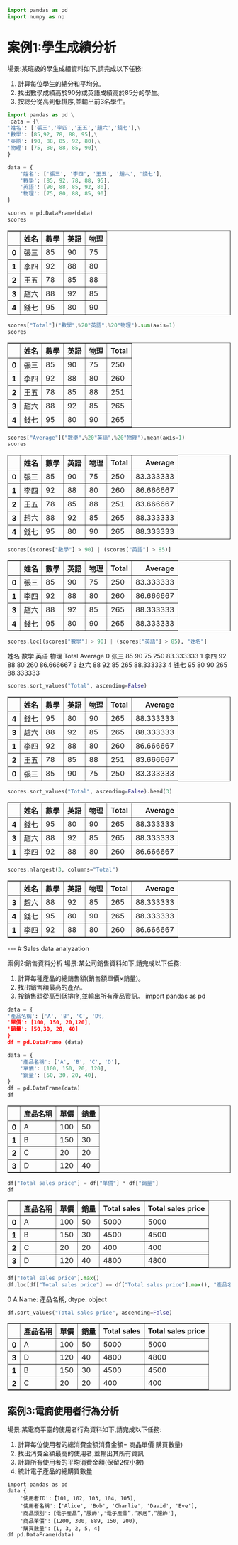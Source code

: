 ```python
import pandas as pd
import numpy as np
```

# 案例1:學生成績分析

場景:某班級的學生成績資料如下,請完成以下任務:
1. 計算每位學生的總分和平均分。
2. 找出數學成績高於90分或英語成績高於85分的學生。
3. 按總分從高到低排序,並輸出前3名學生。

```python
import pandas as pd \
 data = {\
'姓名': ['張三','李四','王五','趙六','錢七'],\
'數學': [85,92, 78, 88, 95],\
'英語': [90, 88, 85, 92, 80],\
'物理': [75, 80, 88, 85, 90]\
}
```


```python
data = {
    '姓名': ['張三', '李四', '王五', '趙六', '錢七'],
    '數學': [85, 92, 78, 88, 95],
    '英語': [90, 88, 85, 92, 80],
    '物理': [75, 80, 88, 85, 90]
}
```


```python
scores = pd.DataFrame(data)
scores
```

<div>
<style scoped>
    .dataframe tbody tr th:only-of-type {
        vertical-align: middle;
    }

    .dataframe tbody tr th {
        vertical-align: top;
    }

    .dataframe thead th {
        text-align: right;
    }
</style>
<table border="1" class="dataframe">
  <thead>
    <tr style="text-align: right;">
      <th></th>
      <th>姓名</th>
      <th>數學</th>
      <th>英語</th>
      <th>物理</th>
    </tr>
  </thead>
  <tbody>
    <tr>
      <th>0</th>
      <td>張三</td>
      <td>85</td>
      <td>90</td>
      <td>75</td>
    </tr>
    <tr>
      <th>1</th>
      <td>李四</td>
      <td>92</td>
      <td>88</td>
      <td>80</td>
    </tr>
    <tr>
      <th>2</th>
      <td>王五</td>
      <td>78</td>
      <td>85</td>
      <td>88</td>
    </tr>
    <tr>
      <th>3</th>
      <td>趙六</td>
      <td>88</td>
      <td>92</td>
      <td>85</td>
    </tr>
    <tr>
      <th>4</th>
      <td>錢七</td>
      <td>95</td>
      <td>80</td>
      <td>90</td>
    </tr>
  </tbody>
</table>
</div>

```python
scores["Total"]("數學",%20"英語",%20"物理").sum(axis=1)
scores
```

<div>
<style scoped>
    .dataframe tbody tr th:only-of-type {
        vertical-align: middle;
    }

    .dataframe tbody tr th {
        vertical-align: top;
    }

    .dataframe thead th {
        text-align: right;
    }
</style>
<table border="1" class="dataframe">
  <thead>
    <tr style="text-align: right;">
      <th></th>
      <th>姓名</th>
      <th>數學</th>
      <th>英語</th>
      <th>物理</th>
      <th>Total</th>
    </tr>
  </thead>
  <tbody>
    <tr>
      <th>0</th>
      <td>張三</td>
      <td>85</td>
      <td>90</td>
      <td>75</td>
      <td>250</td>
    </tr>
    <tr>
      <th>1</th>
      <td>李四</td>
      <td>92</td>
      <td>88</td>
      <td>80</td>
      <td>260</td>
    </tr>
    <tr>
      <th>2</th>
      <td>王五</td>
      <td>78</td>
      <td>85</td>
      <td>88</td>
      <td>251</td>
    </tr>
    <tr>
      <th>3</th>
      <td>趙六</td>
      <td>88</td>
      <td>92</td>
      <td>85</td>
      <td>265</td>
    </tr>
    <tr>
      <th>4</th>
      <td>錢七</td>
      <td>95</td>
      <td>80</td>
      <td>90</td>
      <td>265</td>
    </tr>
  </tbody>
</table>
</div>

```python
scores["Average"]("數學",%20"英語",%20"物理").mean(axis=1)
scores
```

<div>
<style scoped>
    .dataframe tbody tr th:only-of-type {
        vertical-align: middle;
    }

    .dataframe tbody tr th {
        vertical-align: top;
    }

    .dataframe thead th {
        text-align: right;
    }
</style>
<table border="1" class="dataframe">
  <thead>
    <tr style="text-align: right;">
      <th></th>
      <th>姓名</th>
      <th>數學</th>
      <th>英語</th>
      <th>物理</th>
      <th>Total</th>
      <th>Average</th>
    </tr>
  </thead>
  <tbody>
    <tr>
      <th>0</th>
      <td>張三</td>
      <td>85</td>
      <td>90</td>
      <td>75</td>
      <td>250</td>
      <td>83.333333</td>
    </tr>
    <tr>
      <th>1</th>
      <td>李四</td>
      <td>92</td>
      <td>88</td>
      <td>80</td>
      <td>260</td>
      <td>86.666667</td>
    </tr>
    <tr>
      <th>2</th>
      <td>王五</td>
      <td>78</td>
      <td>85</td>
      <td>88</td>
      <td>251</td>
      <td>83.666667</td>
    </tr>
    <tr>
      <th>3</th>
      <td>趙六</td>
      <td>88</td>
      <td>92</td>
      <td>85</td>
      <td>265</td>
      <td>88.333333</td>
    </tr>
    <tr>
      <th>4</th>
      <td>錢七</td>
      <td>95</td>
      <td>80</td>
      <td>90</td>
      <td>265</td>
      <td>88.333333</td>
    </tr>
  </tbody>
</table>
</div>

```python
scores[(scores["數學"] > 90) | (scores["英語"] > 85)]
```

<div>
<style scoped>
    .dataframe tbody tr th:only-of-type {
        vertical-align: middle;
    }

    .dataframe tbody tr th {
        vertical-align: top;
    }

    .dataframe thead th {
        text-align: right;
    }
</style>
<table border="1" class="dataframe">
  <thead>
    <tr style="text-align: right;">
      <th></th>
      <th>姓名</th>
      <th>數學</th>
      <th>英語</th>
      <th>物理</th>
      <th>Total</th>
      <th>Average</th>
    </tr>
  </thead>
  <tbody>
    <tr>
      <th>0</th>
      <td>張三</td>
      <td>85</td>
      <td>90</td>
      <td>75</td>
      <td>250</td>
      <td>83.333333</td>
    </tr>
    <tr>
      <th>1</th>
      <td>李四</td>
      <td>92</td>
      <td>88</td>
      <td>80</td>
      <td>260</td>
      <td>86.666667</td>
    </tr>
    <tr>
      <th>3</th>
      <td>趙六</td>
      <td>88</td>
      <td>92</td>
      <td>85</td>
      <td>265</td>
      <td>88.333333</td>
    </tr>
    <tr>
      <th>4</th>
      <td>錢七</td>
      <td>95</td>
      <td>80</td>
      <td>90</td>
      <td>265</td>
      <td>88.333333</td>
    </tr>
  </tbody>
</table>
</div>

```python
scores.loc[(scores["數學"] > 90) | (scores["英語"] > 85), "姓名"]
```

   姓名  数学  英语  物理  Total    Average
0  张三  85  90  75    250  83.333333
1  李四  92  88  80    260  86.666667
3  赵六  88  92  85    265  88.333333
4  钱七  95  80  90    265  88.333333

```python
scores.sort_values("Total", ascending=False)
```

<div>
<style scoped>
    .dataframe tbody tr th:only-of-type {
        vertical-align: middle;
    }

    .dataframe tbody tr th {
        vertical-align: top;
    }

    .dataframe thead th {
        text-align: right;
    }
</style>
<table border="1" class="dataframe">
  <thead>
    <tr style="text-align: right;">
      <th></th>
      <th>姓名</th>
      <th>數學</th>
      <th>英語</th>
      <th>物理</th>
      <th>Total</th>
      <th>Average</th>
    </tr>
  </thead>
  <tbody>
    <tr>
      <th>4</th>
      <td>錢七</td>
      <td>95</td>
      <td>80</td>
      <td>90</td>
      <td>265</td>
      <td>88.333333</td>
    </tr>
    <tr>
      <th>3</th>
      <td>趙六</td>
      <td>88</td>
      <td>92</td>
      <td>85</td>
      <td>265</td>
      <td>88.333333</td>
    </tr>
    <tr>
      <th>1</th>
      <td>李四</td>
      <td>92</td>
      <td>88</td>
      <td>80</td>
      <td>260</td>
      <td>86.666667</td>
    </tr>
    <tr>
      <th>2</th>
      <td>王五</td>
      <td>78</td>
      <td>85</td>
      <td>88</td>
      <td>251</td>
      <td>83.666667</td>
    </tr>
    <tr>
      <th>0</th>
      <td>張三</td>
      <td>85</td>
      <td>90</td>
      <td>75</td>
      <td>250</td>
      <td>83.333333</td>
    </tr>
  </tbody>
</table>
</div>

```python
scores.sort_values("Total", ascending=False).head(3)
```

<div>
<style scoped>
    .dataframe tbody tr th:only-of-type {
        vertical-align: middle;
    }

    .dataframe tbody tr th {
        vertical-align: top;
    }

    .dataframe thead th {
        text-align: right;
    }
</style>
<table border="1" class="dataframe">
  <thead>
    <tr style="text-align: right;">
      <th></th>
      <th>姓名</th>
      <th>數學</th>
      <th>英語</th>
      <th>物理</th>
      <th>Total</th>
      <th>Average</th>
    </tr>
  </thead>
  <tbody>
    <tr>
      <th>4</th>
      <td>錢七</td>
      <td>95</td>
      <td>80</td>
      <td>90</td>
      <td>265</td>
      <td>88.333333</td>
    </tr>
    <tr>
      <th>3</th>
      <td>趙六</td>
      <td>88</td>
      <td>92</td>
      <td>85</td>
      <td>265</td>
      <td>88.333333</td>
    </tr>
    <tr>
      <th>1</th>
      <td>李四</td>
      <td>92</td>
      <td>88</td>
      <td>80</td>
      <td>260</td>
      <td>86.666667</td>
    </tr>
  </tbody>
</table>
</div>

```python
scores.nlargest(3, columns="Total")
```

<div>
<style scoped>
    .dataframe tbody tr th:only-of-type {
        vertical-align: middle;
    }

    .dataframe tbody tr th {
        vertical-align: top;
    }

    .dataframe thead th {
        text-align: right;
    }
</style>
<table border="1" class="dataframe">
  <thead>
    <tr style="text-align: right;">
      <th></th>
      <th>姓名</th>
      <th>數學</th>
      <th>英語</th>
      <th>物理</th>
      <th>Total</th>
      <th>Average</th>
    </tr>
  </thead>
  <tbody>
    <tr>
      <th>3</th>
      <td>趙六</td>
      <td>88</td>
      <td>92</td>
      <td>85</td>
      <td>265</td>
      <td>88.333333</td>
    </tr>
    <tr>
      <th>4</th>
      <td>錢七</td>
      <td>95</td>
      <td>80</td>
      <td>90</td>
      <td>265</td>
      <td>88.333333</td>
    </tr>
    <tr>
      <th>1</th>
      <td>李四</td>
      <td>92</td>
      <td>88</td>
      <td>80</td>
      <td>260</td>
      <td>86.666667</td>
    </tr>
  </tbody>
</table>
</div>
---
# Sales data analyzation

案例2:銷售資料分析
場景:某公司銷售資料如下,請完成以下任務:
1. 計算每種產品的總銷售額(銷售額單價×銷量)。
2. 找出銷售額最高的產品。
3. 按銷售額從高到低排序,並輸出所有產品資訊。
import pandas as pd

```python
data = {
'產品名稱': ['A', 'B', 'C', 'Dני,
'單價': [100, 150, 20,120],
'銷量': [50,30, 20, 40]
}
df = pd.DataFrame (data)
```


```python
data = {
    '產品名稱': ['A', 'B', 'C', 'D'],
    '單價': [100, 150, 20, 120],
    '銷量': [50, 30, 20, 40],
}
df = pd.DataFrame(data)
df
```

<div>
<style scoped>
    .dataframe tbody tr th:only-of-type {
        vertical-align: middle;
    }

    .dataframe tbody tr th {
        vertical-align: top;
    }

    .dataframe thead th {
        text-align: right;
    }
</style>
<table border="1" class="dataframe">
  <thead>
    <tr style="text-align: right;">
      <th></th>
      <th>產品名稱</th>
      <th>單價</th>
      <th>銷量</th>
    </tr>
  </thead>
  <tbody>
    <tr>
      <th>0</th>
      <td>A</td>
      <td>100</td>
      <td>50</td>
    </tr>
    <tr>
      <th>1</th>
      <td>B</td>
      <td>150</td>
      <td>30</td>
    </tr>
    <tr>
      <th>2</th>
      <td>C</td>
      <td>20</td>
      <td>20</td>
    </tr>
    <tr>
      <th>3</th>
      <td>D</td>
      <td>120</td>
      <td>40</td>
    </tr>
  </tbody>
</table>
</div>

```python
df["Total sales price"] = df["單價"] * df["銷量"]
df
```

<div>
<style scoped>
    .dataframe tbody tr th:only-of-type {
        vertical-align: middle;
    }

    .dataframe tbody tr th {
        vertical-align: top;
    }

    .dataframe thead th {
        text-align: right;
    }
</style>
<table border="1" class="dataframe">
  <thead>
    <tr style="text-align: right;">
      <th></th>
      <th>產品名稱</th>
      <th>單價</th>
      <th>銷量</th>
      <th>Total sales</th>
      <th>Total sales price</th>
    </tr>
  </thead>
  <tbody>
    <tr>
      <th>0</th>
      <td>A</td>
      <td>100</td>
      <td>50</td>
      <td>5000</td>
      <td>5000</td>
    </tr>
    <tr>
      <th>1</th>
      <td>B</td>
      <td>150</td>
      <td>30</td>
      <td>4500</td>
      <td>4500</td>
    </tr>
    <tr>
      <th>2</th>
      <td>C</td>
      <td>20</td>
      <td>20</td>
      <td>400</td>
      <td>400</td>
    </tr>
    <tr>
      <th>3</th>
      <td>D</td>
      <td>120</td>
      <td>40</td>
      <td>4800</td>
      <td>4800</td>
    </tr>
  </tbody>
</table>
</div>

```python
df["Total sales price"].max()
df.loc[df["Total sales price"] == df["Total sales price"].max(), "產品名稱"]
```

0    A
Name: 產品名稱, dtype: object




```python
df.sort_values("Total sales price", ascending=False)
```




<div>
<style scoped>
    .dataframe tbody tr th:only-of-type {
        vertical-align: middle;
    }

    .dataframe tbody tr th {
        vertical-align: top;
    }

    .dataframe thead th {
        text-align: right;
    }
</style>
<table border="1" class="dataframe">
  <thead>
    <tr style="text-align: right;">
      <th></th>
      <th>產品名稱</th>
      <th>單價</th>
      <th>銷量</th>
      <th>Total sales</th>
      <th>Total sales price</th>
    </tr>
  </thead>
  <tbody>
    <tr>
      <th>0</th>
      <td>A</td>
      <td>100</td>
      <td>50</td>
      <td>5000</td>
      <td>5000</td>
    </tr>
    <tr>
      <th>3</th>
      <td>D</td>
      <td>120</td>
      <td>40</td>
      <td>4800</td>
      <td>4800</td>
    </tr>
    <tr>
      <th>1</th>
      <td>B</td>
      <td>150</td>
      <td>30</td>
      <td>4500</td>
      <td>4500</td>
    </tr>
    <tr>
      <th>2</th>
      <td>C</td>
      <td>20</td>
      <td>20</td>
      <td>400</td>
      <td>400</td>
    </tr>
  </tbody>
</table>
</div>



## 案例3:電商使用者行為分析
場景:某電商平臺的使用者行為資料如下,請完成以下任務:
1. 計算每位使用者的總消費金額消費金額= 商品單價 購買數量)
2. 找出消費金額最高的使用者,並輸出其所有資訊
3. 計算所有使用者的平均消費金額(保留2位小數)
4. 統計電子產品的總購買數量
```
import pandas as pd
data {
    '使用者ID':【101, 102, 103, 104, 105),
    '使用者名稱':【'Alice', 'Bob', 'Charlie', 'David', 'Eve'],
    '商品類別':【電子產品”,“服飾','電子產品”,“家居”,“服飾'],
    '商品單價':【1200, 300, 889, 150, 200),
    '購買數量':【1, 3, 2, 5, 4]
df pd.DataFrame(data)
```


```python

```
